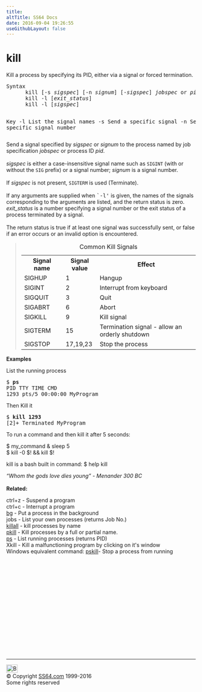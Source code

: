```yaml
---
title:
altTitle: SS64 Docs
date: 2016-09-04 19:26:55
useGithubLayout: false
---
```

<!-- #BeginLibraryItem "/Library/head_bash.lbi" --><!-- #EndLibraryItem --><h1>kill</h1> 
<p>Kill a process by specifying its PID, either via a signal or forced termination.</p>
<pre>Syntax
      kill [-s <var>sigspec</var>] [-n <var>signum</var>] [-<var>sigspec</var>] <var>jobspec</var> or <var>pid</var>
      kill -l [<var>exit_status</var>]
      kill -l [<var>sigspec</var>]

Key
   -l   List the signal names
   -s   Send a specific signal
   -n   Send a specific signal number</pre>
<p>Send a signal specified by <var>sigspec</var> or <var>signum</var> 
to the process named by job specification <var>jobspec</var> or process ID <var>pid</var>. 
<var><br>
<br>
sigspec</var> is either a case-insensitive signal name such as <code>SIGINT</code> (with or without the <code>SIG</code> prefix) or a signal number; <var>signum</var> is a signal number.<br>
<br>
If <var>sigspec</var> is not present, <code>SIGTERM</code> is used (Terminate). <br>
<br>
If any arguments are supplied when <samp>`-l'</samp> is given, the names of the signals corresponding to the arguments are listed, and the return status is zero. <var>exit_status</var> is a number specifying a signal number or the 
exit status of a process terminated by a signal.<br>
<br>
The return status is true if at least one signal was successfully sent, or false if an error occurs or an invalid option is encountered.</p>
<blockquote>
<table>
<caption>
Common Kill Signals
</caption>
<tbody><tr>
<th width="114" scope="col">Signal name</th>
<th width="78" scope="col">Signal value</th>
<th width="381" scope="col">Effect</th>
</tr>
<tr>
<td>SIGHUP</td>
<td>1</td>
<td>Hangup</td>
</tr>
<tr>
<td>SIGINT</td>
<td>2</td>
<td>Interrupt from keyboard </td>
</tr>
<tr>
<td>SIGQUIT</td>
<td>3</td>
<td>Quit</td>
</tr>
<tr>
<td>SIGABRT</td>
<td>6</td>
<td>Abort</td>
</tr>
<tr>
<td>SIGKILL</td>
<td>9</td>
<td>Kill signal </td>
</tr>
<tr>
<td>SIGTERM</td>
<td>15</td>
<td>Termination signal - allow an orderly shutdown</td>
</tr>
<tr>
<td>SIGSTOP</td>
<td>17,19,23</td>
<td>Stop the process</td>
</tr>
</tbody></table>
</blockquote>
<p><b>Examples</b></p>
<p>List the running process</p>
<pre>$ <b>ps</b>
PID TTY TIME CMD
1293 pts/5 00:00:00 MyProgram</pre>
<p>Then Kill it</p>
<pre>$ <b>kill 1293</b>
[2]+ Terminated MyProgram</pre>
<p><b><i>  </i></b>To run a command and then kill it after 5 seconds:</p>
<p class="code"> <span class="code">$ my_command &amp; sleep 5 <br>
</span> $ kill -0 $! &amp;&amp; kill $!</p>
<p>kill is a bash built in command: <span class="code"> $ help kill </span></p>
<p><i class="quote">“Whom the gods love dies young” - Menander 300 BC </i><br>
<br>
<b>Related:</b></p>
<p>ctrl+z  	- Suspend a program<br>
ctrl+c - Interrupt a program<br>
<a href="bg.html">bg</a> - Put a process in the background<br>
 jobs - List your own processes (returns Job No.)<br>
<a href="killall.html">killall</a> - kill processes by name <br>
<a href="pkill.html">pkill</a> - Kill processes by a full  or partial name.<br>
<a href="ps.html">ps</a> - List running processes (returns PID)<br>
Xkill - Kill a malfunctioning program by clicking on it's window<br>
Windows equivalent command: <a href="../nt/pskill.html">pskill</a>- Stop a process from running</p><!-- #BeginLibraryItem "/Library/foot_bash.lbi" --><p>
<!-- bash300 -->
<ins class="adsbygoogle" style="display:inline-block;width:300px;height:250px" data-ad-client="ca-pub-6140977852749469" data-ad-slot="4615356305"></ins>
<script>
(adsbygoogle = window.adsbygoogle || []).push({});
</script></p>
<hr>
<div id="bl" class="footer"><a href="kill.html#"><img src="../images/top.png" width="30" height="22" alt="Back to the Top"></a></div>
<div id="br" class="footer, tagline">© Copyright <a href="http://ss64.com/">SS64.com</a> 1999-2016<br>
Some rights reserved</div><!-- #EndLibraryItem -->

